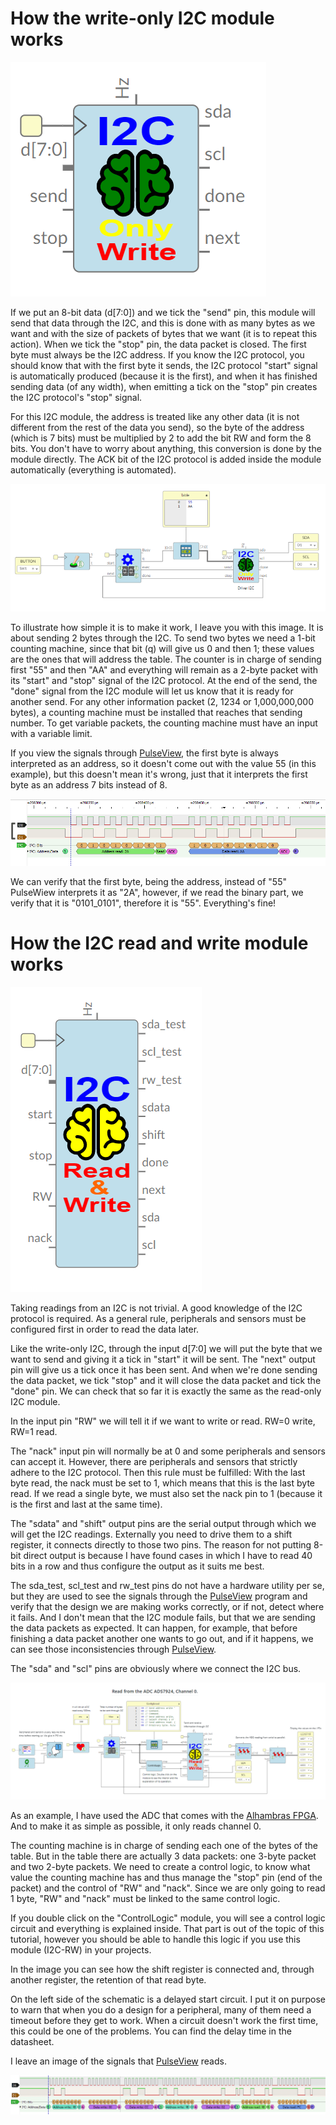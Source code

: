 # How the write-only I2C module works

![](https://github.com/Democrito/repositorios/blob/master/Sensors/I2C/LCD/img/i2c%20only%20write.PNG)

If we put an 8-bit data (d[7:0]) and we tick the "send" pin, this module will send that data through the I2C, and this is done with as many bytes as we want and with the size of packets of bytes that we want (it is to repeat this action). When we tick the "stop" pin, the data packet is closed. The first byte must always be the I2C address. If you know the I2C protocol, you should know that with the first byte it sends, the I2C protocol "start" signal is automatically produced (because it is the first), and when it has finished sending data (of any width), when emitting a tick on the "stop" pin creates the I2C protocol's "stop" signal.

For this I2C module, the address is treated like any other data (it is not different from the rest of the data you send), so the byte of the address (which is 7 bits) must be multiplied by 2 to add the bit RW and form the 8 bits. You don't have to worry about anything, this conversion is done by the module directly. The ACK bit of the I2C protocol is added inside the module automatically (everything is automated).

![](https://github.com/Democrito/repositorios/blob/master/Sensors/I2C/LCD/img/ejemplo%20simple%20i2c.PNG)

To illustrate how simple it is to make it work, I leave you with this image. It is about sending 2 bytes through the I2C. To send two bytes we need a 1-bit counting machine, since that bit (q) will give us 0 and then 1; these values are the ones that will address the table. The counter is in charge of sending first "55" and then "AA" and everything will remain as a 2-byte packet with its "start" and "stop" signal of the I2C protocol. At the end of the send, the "done" signal from the I2C module will let us know that it is ready for another send. For any other information packet (2, 1234 or 1,000,000,000 bytes), a counting machine must be installed that reaches that sending number. To get variable packets, the counting machine must have an input with a variable limit.

If you view the signals through [PulseView](https://sigrok.org/doc/pulseview/0.4.1/manual.html), the first byte is always interpreted as an address, so it doesn't come out with the value 55 (in this example), but this doesn't mean it's wrong, just that it interprets the first byte as an address 7 bits instead of 8.

![](https://github.com/Democrito/repositorios/blob/master/Sensors/I2C/Signals%20i2c%20example.PNG)

We can verify that the first byte, being the address, instead of "55" PulseWiew interprets it as "2A", however, if we read the binary part, we verify that it is "0101_0101", therefore it is "55". Everything's fine!

# How the I2C read and write module works

![](https://github.com/Democrito/repositorios/blob/master/Sensors/I2C/image_I2C_RW_module.PNG)

Taking readings from an I2C is not trivial. A good knowledge of the I2C protocol is required. As a general rule, peripherals and sensors must be configured first in order to read the data later.

Like the write-only I2C, through the input d[7:0] we will put the byte that we want to send and giving it a tick in "start" it will be sent. The "next" output pin will give us a tick once it has been sent. And when we're done sending the data packet, we tick "stop" and it will close the data packet and tick the "done" pin. We can check that so far it is exactly the same as the read-only I2C module.

In the input pin "RW" we will tell it if we want to write or read. RW=0 write, RW=1 read.

The "nack" input pin will normally be at 0 and some peripherals and sensors can accept it. However, there are peripherals and sensors that strictly adhere to the I2C protocol. Then this rule must be fulfilled: With the last byte read, the nack must be set to 1, which means that this is the last byte read. If we read a single byte, we must also set the nack pin to 1 (because it is the first and last at the same time).

The "sdata" and "shift" output pins are the serial output through which we will get the I2C readings. Externally you need to drive them to a shift register, it connects directly to those two pins. The reason for not putting 8-bit direct output is because I have found cases in which I have to read 40 bits in a row and thus configure the output as it suits me best.

The sda_test, scl_test and rw_test pins do not have a hardware utility per se, but they are used to see the signals through the [PulseView](https://sigrok.org/doc/pulseview/0.4.1/manual.html) program and verify that the design we are making works correctly, or if not, detect where it fails. And I don't mean that the I2C module fails, but that we are sending the data packets as expected. It can happen, for example, that before finishing a data packet another one wants to go out, and if it happens, we can see those inconsistencies through [PulseView](https://sigrok.org/doc/pulseview/0.4.1/manual.html).

The "sda" and "scl" pins are obviously where we connect the I2C bus.

![](https://github.com/Democrito/repositorios/blob/master/Sensors/I2C/image_example_I2C_RW_ADC.PNG)

As an example, I have used the ADC that comes with the [Alhambras FPGA](https://alhambrabits.com/alhambra/). And to make it as simple as possible, it only reads channel 0.

The counting machine is in charge of sending each one of the bytes of the table. But in the table there are actually 3 data packets: one 3-byte packet and two 2-byte packets. We need to create a control logic, to know what value the counting machine has and thus manage the "stop" pin (end of the packet) and the control of "RW" and "nack". Since we are only going to read 1 byte, "RW" and "nack" must be linked to the same control logic.

If you double click on the "ControlLogic" module, you will see a control logic circuit and everything is explained inside. That part is out of the topic of this tutorial, however you should be able to handle this logic if you use this module (I2C-RW) in your projects.

In the image you can see how the shift register is connected and, through another register, the retention of that read byte.

On the left side of the schematic is a delayed start circuit. I put it on purpose to warn that when you do a design for a peripheral, many of them need a timeout before they get to work. When a circuit doesn't work the first time, this could be one of the problems. You can find the delay time in the datasheet.

I leave an image of the signals that [PulseView](https://sigrok.org/doc/pulseview/0.4.1/manual.html) reads.

![](https://github.com/Democrito/repositorios/blob/master/Sensors/I2C/ads7924_signals.png)

